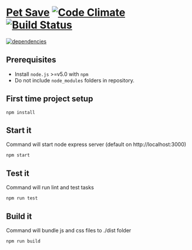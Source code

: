 # [Pet Save](http://petsave.azurewebsites.net) [![Code Climate](https://codeclimate.com/github/longchiwen/petsave/badges/gpa.svg)](https://codeclimate.com/github/longchiwen/petsave) [![Build Status](https://travis-ci.org/longchiwen/petsave.svg?branch=master)](https://travis-ci.org/longchiwen/petsave)

[![dependencies](https://david-dm.org/longchiwen/petsave.svg)](https://david-dm.org/longchiwen/petsave)


## Prerequisites ##
- Install `node.js` >=v5.0 with `npm`
- Do not include `node_modules` folders in repository.


## First time project setup ##
```
npm install
```

## Start it ##
Command will start node express server (default on http://localhost:3000)
```
npm start
```

## Test it ##
Command will run lint and test tasks
```
npm run test
```

## Build it ##
Command will bundle js and css files to ./dist folder
```
npm run build
```

